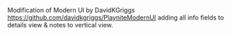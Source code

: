 Modification of Modern UI by DavidKGriggs https://github.com/davidkgriggs/PlayniteModernUI adding all info fields to details view &amp; notes to vertical view.
